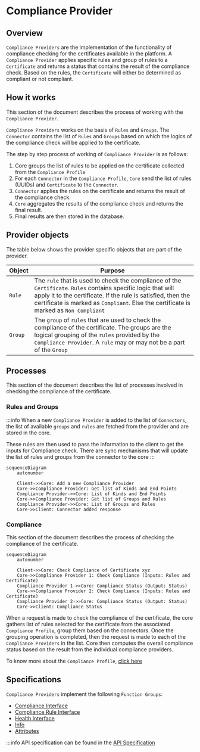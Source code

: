 # Compliance Provider

## Overview

`Compliance Providers` are the implementation of the functionality of compliance checking for the certificates available in the platform. A `Compliance Provider` applies specific rules and group of rules to a `Certificate` and returns a status that contains the result of the compliance check. Based on the rules, the `Certificate` will either be determined as compliant or not compliant.

## How it works

This section of the document describes the process of working with the `Compliance Provider`.

`Compliance Providers` works on the basis of `Rules` and `Groups`. The `Connector` contains the list of `Rules` and `Groups` based on which the logics of the compliance check will be applied to the certificate.

The step by step process of working of `Compliance Provider` is as follows:
1. Core groups the list of rules to be applied on the certificate collected from the `Compliance Profile`
2. For each `Connector` in the `Compliance Profile`, `Core` send the list of rules (UUIDs) and `Certificate` to the `Connector`.
3. `Connector` applies the rules on the certificate and returns the result of the compliance check.
4. `Core` aggregates the results of the compliance check and returns the final result.
5. Final results are then stored in the database.


## Provider objects

The table below shows the provider specific objects that are part of the provider.

| Object | Purpose |
| -------- | --------- |
| `Rule` | The `rule` that is used to check the compliance of the `Certificate`. `Rules` contains specific logic that will apply it to the certificate. If the rule is satisfied, then the certificate is marked as `Compliant`. Else the certificate is marked as `Non Compliant`|
| `Group` | The `group` of `rules` that are used to check the compliance of the certificate. The groups are the logical grouping of the `rules` provided by the `Compliance Provider`. A `rule` may or may not be a part of the `Group`|

## Processes

This section of the document describes the list of processes involved in checking the compliance of the certificate.

### Rules and Groups

:::info
When a new `Compliance Provider` is added to the list of `Connectors`, the list of available `groups` and `rules` are fetched from the provider and are stored in the core.

These rules are then used to pass the information to the client to get the inputs for Compliance check. There are sync mechanisms that will update the list of rules and groups from the connector to the core
:::


```mermaid
sequenceDiagram
    autonumber
    
    Client->>Core: Add a new Compliance Provider
    Core->>Compliance Provider: Get list of Kinds and End Points
    Compliance Provider->>Core: List of Kinds and End Points
    Core->>Compliance Provider: Get list of Groups and Rules
    Compliance Provider->>Core: List of Groups and Rules
    Core->>Client: Connector added response
```

### Compliance

This section of the document describes the process of checking the compliance of the certificate.

```mermaid
sequenceDiagram
    autonumber

    Client->>Core: Check Compliance of Certificate xyz
    Core->>Compliance Provider 1: Check Compliance (Inputs: Rules and Certificate)
    Compliance Provider 1->>Core: Compliance Status (Output: Status)
    Core->>Compliance Provider 2: Check Compliance (Inputs: Rules and Certificate)
    Compliance Provider 2->>Core: Compliance Status (Output: Status)
    Core->>Client: Compliance Status
```


When a request is made to check the compliance of the certificate, the core gathers list of rules selected for the certificate from the associated `Compliance Profile`, group them based on the connectors. Once the grouping operation is completed, then the request is made to each of the `Compliance Providers` in the list. Core then computes the overall compliance status based on the result from the individual compliance providers.

To know more about the `Compliance Profile`, [click here](../concept-design/core-components/compliance-profile)


## Specifications

`Compliance Providers` implement the following `Function Groups`:

- [Compliance Interface](https://github.com/3KeyCompany/CZERTAINLY-Interfaces/blob/develop/src/main/java/com/czertainly/api/interfaces/connector/ComplianceController.java)
- [Compliance Rule Interface](https://github.com/3KeyCompany/CZERTAINLY-Interfaces/blob/develop/src/main/java/com/czertainly/api/interfaces/connector/ComplianceRulesController.java)
- [Health Interface](https://github.com/3KeyCompany/CZERTAINLY-Interfaces/blob/develop/src/main/java/com/czertainly/api/interfaces/connector/HealthController.java)
- [Info](https://github.com/3KeyCompany/CZERTAINLY-Interfaces/blob/develop/src/main/java/com/czertainly/api/interfaces/connector/InfoController.java)
- [Attributes](https://github.com/3KeyCompany/CZERTAINLY-Interfaces/blob/develop/src/main/java/com/czertainly/api/interfaces/connector/AttributesController.java)

:::info
API specification can be found in the [API Specification](https://docs.czertainly.com/api/connector-compliance-provider/)